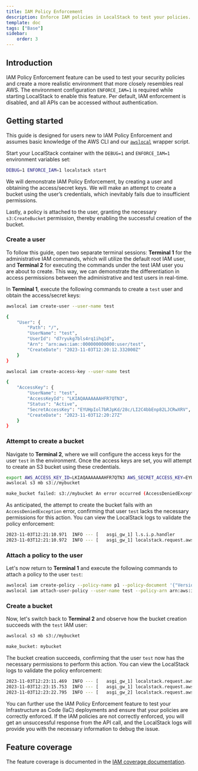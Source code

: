 ```yaml
---
title: IAM Policy Enforcement
description: Enforce IAM policies in LocalStack to test your policies.
template: doc
tags: ["Base"]
sidebar:
    order: 3
---
```


## Introduction

IAM Policy Enforcement feature can be used to test your security policies and create a more realistic environment that more closely resembles real AWS.
The environment configuration `ENFORCE_IAM=1` is required while starting LocalStack to enable this feature.
Per default, IAM enforcement is disabled, and all APIs can be accessed without authentication.

## Getting started

This guide is designed for users new to IAM Policy Enforcement and assumes basic knowledge of the AWS CLI and our [`awslocal`](https://github.com/localstack/awscli-local) wrapper script.

Start your LocalStack container with the `DEBUG=1` and `ENFORCE_IAM=1` environment variables set:

```bash
DEBUG=1 ENFORCE_IAM=1 localstack start
```

We will demonstrate IAM Policy Enforcement, by creating a user and obtaining the access/secret keys.
We will make an attempt to create a bucket using the user’s credentials, which inevitably fails due to insufficient permissions.

Lastly, a policy is attached to the user, granting the necessary `s3:CreateBucket` permission, thereby enabling the successful creation of the bucket.

### Create a user

To follow this guide, open two separate terminal sessions:  **Terminal 1**  for the administrative IAM commands, which will utilize the default root IAM user, and  **Terminal 2** for executing the commands under the test IAM user you are about to create.
This way, we can demonstrate the differentiation in access permissions between the administrative and test users in real-time.

In **Terminal 1**, execute the following commands to create a `test` user and obtain the access/secret keys:

```bash
awslocal iam create-user --user-name test
```

```bash
{
    "User": {
        "Path": "/",
        "UserName": "test",
        "UserId": "d7ryukg7bls4rq1ihq1d",
        "Arn": "arn:aws:iam::000000000000:user/test",
        "CreateDate": "2023-11-03T12:20:12.332000Z"
    }
}
```

```bash
awslocal iam create-access-key --user-name test
```

```bash
{
    "AccessKey": {
        "UserName": "test",
        "AccessKeyId": "LKIAQAAAAAAAHFR7QTN3",
        "Status": "Active",
        "SecretAccessKey": "EYUHpIol7bRJpKd/28c/LI2C4bbEnp82LJCRwXRV",
        "CreateDate": "2023-11-03T12:20:27Z"
    }
}
```

### Attempt to create a bucket

Navigate to **Terminal 2**, where we will configure the access keys for the user `test` in the environment.
Once the access keys are set, you will attempt to create an S3 bucket using these credentials.

```bash
export AWS_ACCESS_KEY_ID=LKIAQAAAAAAAHFR7QTN3 AWS_SECRET_ACCESS_KEY=EYUHpIol7bRJpKd/28c/LI2C4bbEnp82LJCRwXRV
awslocal s3 mb s3://mybucket
```

```bash
make_bucket failed: s3://mybucket An error occurred (AccessDeniedException) when calling the CreateBucket operation: Access to the specified resource is denied
```

As anticipated, the attempt to create the bucket fails with an `AccessDeniedException` error, confirming that user `test` lacks the necessary permissions for this action.
You can view the LocalStack logs to validate the policy enforcement:

```bash
2023-11-03T12:21:10.971  INFO --- [   asgi_gw_1] l.s.i.p.handler            : Request for service 's3' by principal 'arn:aws:iam::000000000000:user/test' for operation 'CreateBucket' denied.
2023-11-03T12:21:10.972  INFO --- [   asgi_gw_1] localstack.request.aws     : AWS s3.CreateBucket => 403 (AccessDenied)
```

### Attach a policy to the user

Let's now return to **Terminal 1** and execute the following commands to attach a policy to the user `test`:

```bash
awslocal iam create-policy --policy-name p1 --policy-document '{"Version":"2012-10-17","Statement":[{"Effect":"Allow","Action":"s3:CreateBucket","Resource":"*"}]}'
awslocal iam attach-user-policy --user-name test --policy-arn arn:aws:iam::000000000000:policy/p1
```

### Create a bucket

Now, let's switch back to **Terminal 2** and observe how the bucket creation succeeds with the `test` IAM user:

```bash
awslocal s3 mb s3://mybucket
```

```bash
make_bucket: mybucket
```

The bucket creation succeeds, confirming that the user `test` now has the necessary permissions to perform this action.
You can view the LocalStack logs to validate the policy enforcement:

```bash
2023-11-03T12:23:11.469  INFO --- [   asgi_gw_1] localstack.request.aws     : AWS iam.CreatePolicy => 200
2023-11-03T12:23:15.753  INFO --- [   asgi_gw_1] localstack.request.aws     : AWS iam.AttachUserPolicy => 200
2023-11-03T12:23:22.795  INFO --- [   asgi_gw_2] localstack.request.aws     : AWS s3.CreateBucket => 200
```

You can further use the IAM Policy Enforcement feature to test your Infrastructure as Code (IaC) deployments and ensure that your policies are correctly enforced.
If the IAM policies are not correctly enforced, you will get an unsuccessful response from the API call, and the LocalStack logs will provide you with the necessary information to debug the issue.

## Feature coverage

The feature coverage is documented in the [IAM coverage documentation]().
